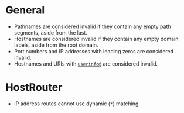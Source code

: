 # General
* Pathnames are considered invalid if they contain any empty path segments, aside from the last.
* Hostnames are considered invalid if they contain any empty domain labels, aside from the root domain.
* Port numbers and IP addresses with leading zeros are considered invalid.
* Hostnames and URIs with [`userinfo@`](https://tools.ietf.org/html/rfc7230#section-2.7.1) are considered invalid.

# HostRouter
* IP address routes cannot use dynamic (`*`) matching.
